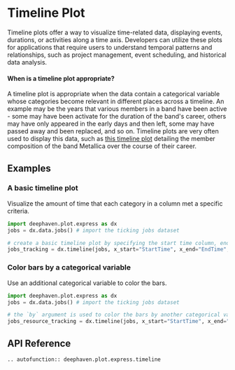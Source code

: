 # Timeline Plot

Timeline plots offer a way to visualize time-related data, displaying events, durations, or activities along a time axis. Developers can utilize these plots for applications that require users to understand temporal patterns and relationships, such as project management, event scheduling, and historical data analysis.

#### When is a timeline plot appropriate?

A timeline plot is appropriate when the data contain a categorical variable whose categories become relevant in different places across a timeline. An example may be the years that various members in a band have been active - some may have been activate for the duration of the band's career, others may have only appeared in the early days and then left, some may have passed away and been replaced, and so on. Timeline plots are very often used to display this data, such as [this timeline plot](https://en.wikipedia.org/wiki/Metallica#Timeline) detailing the member composition of the band Metallica over the course of their career.

## Examples

### A basic timeline plot

Visualize the amount of time that each category in a column met a specific criteria.

```python order=jobs_tracking
import deephaven.plot.express as dx
jobs = dx.data.jobs() # import the ticking jobs dataset

# create a basic timeline plot by specifying the start time column, end time column, and y-value column
jobs_tracking = dx.timeline(jobs, x_start="StartTime", x_end="EndTime", y="Job")
```

### Color bars by a categorical variable

Use an additional categorical variable to color the bars.

```python order=jobs_tracking
import deephaven.plot.express as dx
jobs = dx.data.jobs() # import the ticking jobs dataset

# the `by` argument is used to color the bars by another categorical variable
jobs_resource_tracking = dx.timeline(jobs, x_start="StartTime", x_end="EndTime", y="Job")
```

## API Reference
```{eval-rst}
.. autofunction:: deephaven.plot.express.timeline
```